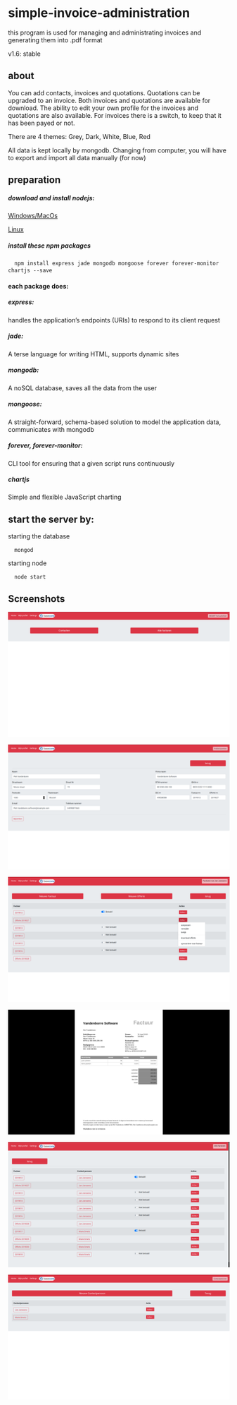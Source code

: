 # simple-invoice-administration
this program is used for managing and administrating invoices and generating them into .pdf format

v1.6: stable

about
--
You can add contacts, invoices and quotations.
Quotations can be upgraded to an invoice.
Both invoices and quotations are available for download.
The ability to edit your own profile for the invoices and quotations are also available.
For invoices there is a switch, to keep that it has been payed or not.

There are 4 themes: Grey, Dark, White, Blue, Red

All data is kept locally by mongodb.
Changing from computer, you will have to export and import all data manually (for now)


preparation
--

##### download and install nodejs:

[Windows/MacOs](https://nodejs.org/en/download/)

[Linux](https://nodejs.org/en/download/package-manager/)



##### install these npm packages

```
  npm install express jade mongodb mongoose forever forever-monitor chartjs --save
```

#### each package does:


##### express:

handles the application’s endpoints (URIs) to respond to its client request

##### jade:

A terse language for writing HTML, supports dynamic sites

##### mongodb:

A noSQL database, saves all the data from the user

##### mongoose:

A straight-forward, schema-based solution to model the application data, communicates with mongodb

##### forever, forever-monitor:

CLI tool for ensuring that a given script runs continuously

##### chartjs
Simple and flexible JavaScript charting

start the server by:
--

starting the database
```
  mongod
```

starting node
```
  node start
```

Screenshots
-

![index page](screenshots/1.png)

![profile edit page](screenshots/3.png)

![invoices of 1 person](screenshots/4.png)

![pdf generated invoice](screenshots/5.png)

![All invoices](screenshots/6.png)

![all contacts](screenshots/7.png)
